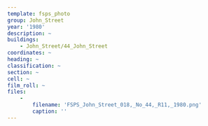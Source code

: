```yaml
---
template: fsps_photo
group: John_Street
year: '1980'
description: ~
buildings:
    - John_Street/44_John_Street
coordinates: ~
heading: ~
classification: ~
section: ~
cell: ~
film_roll: ~
files:
    -
        filename: 'FSPS_John_Street_018,_No_44,_R11,_1980.png'
        caption: ''
---
```

